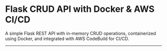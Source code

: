 # Flask CRUD API with Docker & AWS CI/CD

A simple Flask REST API with in-memory CRUD operations, containerized using Docker, and integrated with AWS CodeBuild for CI/CD.

---

